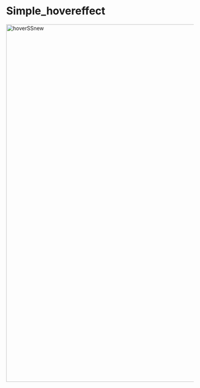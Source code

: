 # Simple_hovereffect

<img width="960" alt="hoverSSnew" src="https://user-images.githubusercontent.com/98119218/169345271-ef501bce-40cb-4067-9520-8ca8ae6c61af.png">
